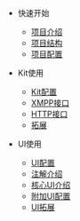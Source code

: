 - 快速开始
  - [项目介绍](README.md)
  - [项目结构](project_strut.md)
  - [项目配置](project_profile.md)

- Kit使用
  - [Kit配置](kit_configuration.md)
  - [XMPP接口](kit_xmpp.md)
  - [HTTP接口](kit_http.md)
  - [拓展](xmpp_extension.md)

- UI使用
  - [UI配置](ui_configuration.md)
  - [注解介绍](ui_annotation.md)
  - [核心UI介绍](ui_center.md)
  - [附加UI配置](ui_addition.md)
  - [UI拓展](ui_extension.md)

